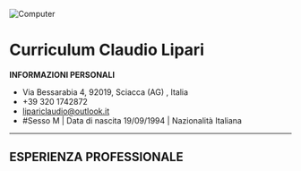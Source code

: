 ![Computer](https://picsum.photos/200/300)
# Curriculum Claudio Lipari
**INFORMAZIONI PERSONALI**
- Via Bessarabia 4, 92019, Sciacca (AG) , Italia
- +39 320 1742872
- lipariclaudio@outlook.it
- #Sesso M | Data di nascita 19/09/1994 | Nazionalità Italiana 
---
## ESPERIENZA PROFESSIONALE
